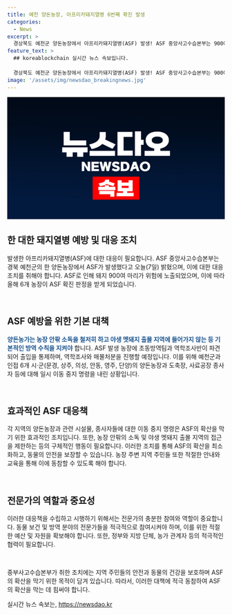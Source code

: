 ```yaml
---
title: 예천 양돈농장, 아프리카돼지열병 6번째 확진 발생
categories:
  - News
excerpt: >
  경상북도 예천군 양돈농장에서 아프리카돼지열병(ASF) 발생! ASF 중앙사고수습본부는 900여 마리의 돼지가 사육되고 있는 이 농장에서 ASF가 발생했다고 밝혔다. 이로써 올해 6번째 ASF 확진이며, 중수본은 예천군과 인접 6개 지역에 일시 이동 중지 명령을 내리고 소독 및 역학조사를 실시할 예정이다. 또한 농장 주변 도로를 소독하고 양돈농가에 방역 수칙을 철저히 지키도록 당부했다.
feature_text: >
  ## koreablockchain 실시간 뉴스 속보입니다.

  경상북도 예천군 양돈농장에서 아프리카돼지열병(ASF) 발생! ASF 중앙사고수습본부는 900여 마리의 돼지가 사육되고 있는 이 농장에서 ASF가 발생했다고 밝혔다. 이로써 올해 6번째 ASF 확진이며, 중수본은 예천군과 인접 6개 지역에 일시 이동 중지 명령을 내리고 소독 및 역학조사를 실시할 예정이다. 또한 농장 주변 도로를 소독하고 양돈농가에 방역 수칙을 철저히 지키도록 당부했다.
image: '/assets/img/newsdao_breakingnews.jpg'
---
```


<p><img src="/assets/img/newsdao_breakingnews.jpg" alt="koreablockchain 속보" /></p>

<h2 data-ke-size="size26">한 대한 돼지열병 예방 및 대응 조치</h2>

<p>발생한 아프리카돼지열병(ASF)에 대한 대응이 필요합니다. ASF 중앙사고수습본부는 경북 예천군의 한 양돈농장에서 ASF가 발생했다고 오늘(7일) 밝혔으며, 이에 대한 대응 조치를 취해야 합니다. ASF로 인해 돼지 900여 마리가 위험에 노출되었으며, 이에 따라 올해 6개 농장이 ASF 확진 판정을 받게 되었습니다.</p>

<p data-ke-size="size16">&nbsp;</p>

<h2 data-ke-size="size24">ASF 예방을 위한 기본 대책</h2>

<p><b><span style="color: #1a5490;">양돈농가는 농장 안팎 소독을 철저히 하고 야생 멧돼지 출몰 지역에 들어가지 않는 등 기본적인 방역 수칙을 지켜야</span></b> 합니다. ASF 발생 농장에 초동방역팀과 역학조사반이 파견되어 출입을 통제하며, 역학조사와 매몰처분을 진행할 예정입니다. 이를 위해 예천군과 인접 6개 시·군(문경, 상주, 의성, 안동, 영주, 단양)의 양돈농장과 도축장, 사료공장 종사자 등에 대해 일시 이동 중지 명령을 내린 상황입니다.</p>

<p data-ke-size="size16">&nbsp;</p>

<h2 data-ke-size="size24">효과적인 ASF 대응책</h2>

<p>각 지역의 양돈농장과 관련 시설물, 종사자들에 대한 이동 중지 명령은 ASF의 확산을 막기 위한 효과적인 조치입니다. 또한, 농장 안팎의 소독 및 야생 멧돼지 출몰 지역의 접근을 제한하는 등의 구체적인 행동이 필요합니다. 이러한 조치를 통해 ASF의 확산을 최소화하고, 동물의 안전을 보장할 수 있습니다. 농장 주변 지역 주민들 또한 적절한 안내와 교육을 통해 이에 동참할 수 있도록 해야 합니다.</p>

<p data-ke-size="size16">&nbsp;</p>

<h2 data-ke-size="size24">전문가의 역할과 중요성</h2>

<p>이러한 대응책을 수립하고 시행하기 위해서는 전문가의 충분한 참여와 역할이 중요합니다. 동물 보건 및 방역 분야의 전문가들을 적극적으로 참여시켜야 하며, 이를 위한 적절한 예산 및 자원을 확보해야 합니다. 또한, 정부와 지방 단체, 농가 관계자 등의 적극적인 협력이 필요합니다.</p>

<p data-ke-size="size16">&nbsp;</p>

<p>중부사고수습본부가 취한 조치에는 지역 주민들의 안전과 동물의 건강을 보호하며 ASF의 확산을 막기 위한 목적이 담겨 있습니다. 따라서, 이러한 대책에 적극 동참하여 ASF의 확산을 막는 데 힘써야 합니다.</p>
실시간 뉴스 속보는, <a href="https://newsdao.kr" rel="dofollow">https://newsdao.kr</a>


